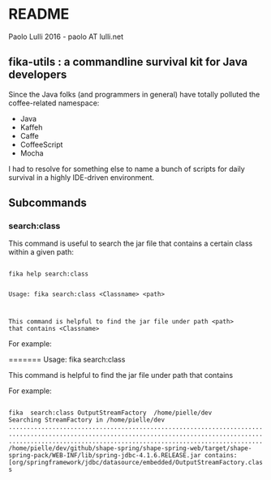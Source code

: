 README
======
Paolo Lulli 2016 - paolo AT lulli.net

## fika-utils : a commandline survival kit for Java developers

Since the Java folks (and programmers in general) have totally polluted the coffee-related namespace:
*	Java
*	Kaffeh
*	Caffe
*	CoffeeScript
*	Mocha

I had to resolve for something else to name a bunch of scripts for daily survival
in a highly IDE-driven environment.

## Subcommands

### search:class

This command is useful to search the jar file that contains a certain class within a given path:

<code>
fika help search:class

Usage: fika search:class &lt;Classname&gt; &lt;path&gt;

This command is helpful to find the jar file under path &lt;path&gt; that contains &lt;Classname&gt;
</code>

For example:

=======
Usage: fika search:class <Classname> <path>

This command is helpful to find the jar file under path <path> that contains <Classname>
</code>

For example:

<code>
fika  search:class OutputStreamFactory  /home/pielle/dev 
Searching StreamFactory in /home/pielle/dev
..................................................................................................................................................................................................................
/home/pielle/dev/github/shape-spring/shape-spring-web/target/shape-spring-pack/WEB-INF/lib/spring-jdbc-4.1.6.RELEASE.jar contains: [org/springframework/jdbc/datasource/embedded/OutputStreamFactory.class
</code>
